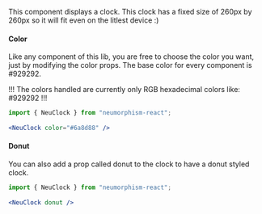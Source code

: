 This component displays a clock. This clock has a fixed size of 260px by 260px so it will fit even on the litlest device :)

#### Color ####

Like any component of this lib, you are free to choose the color you want, just by modifying the color props. The base color for every component is #929292.

!!! The colors handled are currently only RGB hexadecimal colors like: #929292 !!!

```jsx { "props": { "style": { "backgroundColor": "#6a8d88", "textAlign": "center", "padding": "60px 20px" } } }
import { NeuClock } from "neumorphism-react";
  
<NeuClock color="#6a8d88" />
```

#### Donut ####

You can also add a prop called donut to the clock to have a donut styled clock.

```jsx { "props": { "style": { "backgroundColor": "#929292", "textAlign": "center", "padding": "60px 20px" } } }
import { NeuClock } from "neumorphism-react";
  
<NeuClock donut />
```